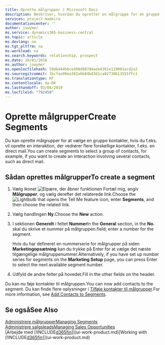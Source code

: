 ```yaml
---
title: Oprette målgrupper | Microsoft Docs
description: Beskriver, hvordan du opretter en målgruppe for en gruppe kontaktpersoner i Business Central, f.eks. for at fokusere på flere kontakter med en direct mail.
services: project-madeira
documentationcenter: ''
author: jswymer
ms.service: dynamics365-business-central
ms.topic: article
ms.devlang: na
ms.tgt_pltfrm: na
ms.workload: na
ms.search.keywords: relationship, prospect
ms.date: 10/01/2018
ms.author: jswymer
ms.openlocfilehash: 59db444b6ce498d987d4aeb4361e119001acd2a3
ms.sourcegitcommit: 1bcfaa99ea302e6b84b8361ca02730b135557fc1
ms.translationtype: HT
ms.contentlocale: da-DK
ms.lasthandoff: 03/08/2019
ms.locfileid: "792450"
---
```

# <a name="create-segments"></a><span data-ttu-id="e0ec3-103">Oprette målgrupper</span><span class="sxs-lookup"><span data-stu-id="e0ec3-103">Create Segments</span></span>
<span data-ttu-id="e0ec3-104">Du kan oprette målgrupper for at vælge en gruppe kontakter, hvis du f.eks. vil oprette en interaktion, der vedrører flere forskellige kontakter, f.eks. en direct mail.</span><span class="sxs-lookup"><span data-stu-id="e0ec3-104">You can create segments to select a group of contacts, for example, if you want to create an interaction involving several contacts, such as direct mail.</span></span>

## <a name="to-create-a-segment"></a><span data-ttu-id="e0ec3-105">Sådan oprettes målgrupper</span><span class="sxs-lookup"><span data-stu-id="e0ec3-105">To create a segment</span></span>
1. <span data-ttu-id="e0ec3-106">Vælg ikonet ![Elpære, der åbner funktionen Fortæl mig](media/ui-search/search_small.png "Fortæl mig, hvad du vil foretage dig"), angiv **Målgrupper**, og vælg derefter det relaterede link.</span><span class="sxs-lookup"><span data-stu-id="e0ec3-106">Choose the ![Lightbulb that opens the Tell Me feature](media/ui-search/search_small.png "Tell me what you want to do") icon, enter **Segments**, and then choose the related link.</span></span>
2. <span data-ttu-id="e0ec3-107">Vælg handlingen **Ny**.</span><span class="sxs-lookup"><span data-stu-id="e0ec3-107">Choose the **New** action.</span></span>
3. <span data-ttu-id="e0ec3-108">I sektionen **Generelt** i feltet **Nummer**</span><span class="sxs-lookup"><span data-stu-id="e0ec3-108">In the **General** section, in the **No.**</span></span> <span data-ttu-id="e0ec3-109">skal du skrive et nummer på målgruppen.</span><span class="sxs-lookup"><span data-stu-id="e0ec3-109">field, enter a number for the segment.</span></span>

    <span data-ttu-id="e0ec3-110">Hvis du har defineret en nummerserie for målgrupper på siden **Marketingopsætning** kan du trykke på Enter for at vælge det næste tilgængelige målgruppenummer.</span><span class="sxs-lookup"><span data-stu-id="e0ec3-110">Alternatively, if you have set up number series for segments on the **Marketing Setup** page, you can press Enter to select the next available segment number.</span></span>
4. <span data-ttu-id="e0ec3-111">Udfyld de andre felter på hovedet.</span><span class="sxs-lookup"><span data-stu-id="e0ec3-111">Fill in the other fields on the header.</span></span>

<span data-ttu-id="e0ec3-112">Du kan nu føje kontakter til målgruppen.</span><span class="sxs-lookup"><span data-stu-id="e0ec3-112">You can now add contacts to the segment.</span></span> <span data-ttu-id="e0ec3-113">Du kan finde flere oplysninger i [Tilføje kontakter til målgrupper](marketing-add-contact-segment.md).</span><span class="sxs-lookup"><span data-stu-id="e0ec3-113">For more information, see [Add Contacts to Segments](marketing-add-contact-segment.md).</span></span>

## <a name="see-also"></a><span data-ttu-id="e0ec3-114">Se også</span><span class="sxs-lookup"><span data-stu-id="e0ec3-114">See Also</span></span>
[<span data-ttu-id="e0ec3-115">Administrere målgrupper</span><span class="sxs-lookup"><span data-stu-id="e0ec3-115">Managing Segments</span></span>](marketing-segments.md)  
[<span data-ttu-id="e0ec3-116">Administrere salgsleads</span><span class="sxs-lookup"><span data-stu-id="e0ec3-116">Managing Sales Opportunities</span></span>](marketing-manage-sales-opportunities.md)  
<span data-ttu-id="e0ec3-117">[Arbejde med [!INCLUDE[d365fin](includes/d365fin_md.md)]](ui-work-product.md)</span><span class="sxs-lookup"><span data-stu-id="e0ec3-117">[Working with [!INCLUDE[d365fin](includes/d365fin_md.md)]](ui-work-product.md)</span></span>  
